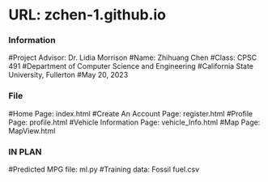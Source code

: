 # URL: zchen-1.github.io
### Information ###
#Project Advisor: Dr. Lidia Morrison
#Name: Zhihuang Chen
#Class: CPSC 491
#Department of Computer Science and Engineering
#California State University, Fullerton
#May 20, 2023

### File ###
#Home Page: index.html
#Create An Account Page: register.html
#Profile Page: profile.html
#Vehicle Information Page: vehicle_Info.html
#Map Page: MapView.html

### IN PLAN ###
#Predicted MPG file: ml.py
#Training data: Fossil fuel.csv

